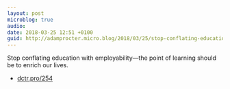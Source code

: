 ```yaml
---
layout: post
microblog: true
audio: 
date: 2018-03-25 12:51 +0100
guid: http://adamprocter.micro.blog/2018/03/25/stop-conflating-education.html
---
```

Stop conflating education with employability—the point of learning should be to enrich our lives.

- [dctr.pro/254](http://dctr.pro/254)
